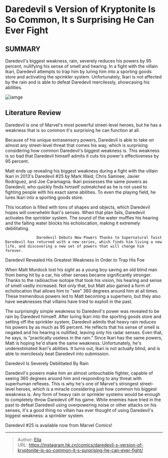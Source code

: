 # Daredevil s Version of Kryptonite Is So Common, It s Surprising He Can Ever Fight


## SUMMARY 



  Daredevil&#39;s biggest weakness, rain, severely reduces his powers by 95 percent, nullifying his sense of smell and hearing.   In a fight with the villain Ikari, Daredevil attempts to trap him by luring him into a sporting goods store and activating the sprinkler system.   Unfortunately, Ikari is not affected by the rain and is able to defeat Daredevil mercilessly, showcasing his abilities.  

![iamge](https://static1.srcdn.com/wordpress/wp-content/uploads/2022/11/Daredevil-Zdarsky-Checchetto.jpg)

## Literature Review

Daredevil is one of Marvel&#39;s most powerful street-level heroes, but he has a weakness that is so common it&#39;s surprising he can function at all.




Because of his unique extrasensory powers, Daredevil is able to take on almost any street-level threat that comes his way, which is surprising considering how common Daredevil&#39;s biggest weakness is. This weakness is so bad that Daredevil himself admits it cuts his power&#39;s effectiveness by 95 percent.




Matt ends up revealing his biggest weakness during a fight with the villain Ikari in 2013&#39;s Daredevil #25 by Mark Waid, Chris Samnee, Javier Rodriguez, and Joe Caramagna. Ikari possesses the same powers as Daredevil, who quickly finds himself outmatched as he is not used to fighting people with his exact same abilities. To even the playing field, he lures Ikari into a sporting goods store.



          

This location is filled with tons of shapes and objects, which Daredevil hopes will overwhelm Ikari&#39;s senses. When that plan fails, Daredevil activates the sprinkler system. The sound of the water muffles his hearing and the falling water blocks his echolocation, making it extremely debilitating.

                  Daredevil Debuts New Powers Thanks to Supernatural Twist   Daredevil has returned with a new series, which finds him living a new life, and discovering a new set of powers that will change him forever.   





 Daredevil Revealed His Greatest Weakness In Order to Trap His Foe 


          

When Matt Murdock lost his sight as a young boy saving an old blind man from being hit by a car, his other senses became significantly stronger. Thanks to the radioactive isotope that took his vision, his hearing and sense of smell vastly increased. Not only that, but Matt also gained a form of echolocation that allows him to &#34;see&#34; 360 degrees around him at all times. These tremendous powers led to Matt becoming a superhero, but they also have weaknesses that villains have tried to exploit in the past.

The surprisingly simple weakness to Daredevil&#39;s power was revealed to be rain by Daredevil himself. After luring Ikari into the sporting goods store and setting off the sprinkler system, Daredevil admits that heavy rain reduces his powers by as much as 95 percent. He reflects that his sense of smell is negated and his hearing is nullified, leaving only his radar senses. Even that, he says, is &#34;practically useless in the rain.&#34; Since Ikari has the same powers, Matt is hoping he&#39;d share the same weakness. Unfortunately, he&#39;s underestimated Ikari&#39;s abilities. It turns out, Ikari is not actually blind, and is able to mercilessly beat Daredevil into submission.






 Daredevil Is Severely Debilitated By Rain 


          

Daredevil&#39;s powers make him an almost untouchable fighter, capable of seeing 360 degrees around him and responding to any threat with superhuman reflexes. This is why he&#39;s one of Marvel&#39;s strongest street-level heroes, which is a miracle considering just how common his biggest weakness is. Any form of heavy rain or sprinkler systems would be enough to completely throw Daredevil off his game. While enemies have tried in the past to defeat Daredevil using overpowering noise or other attacks on his senses, it&#39;s a good thing no villain has ever thought of using Daredevil&#39;s biggest weakness: a sprinkler system.



Daredevil #25 is available now from Marvel Comics!








---

> Author: [Ella](https://instagram.hk.cn/)  
> URL: https://instagram.hk.cn/comics/daredevil-s-version-of-kryptonite-is-so-common-it-s-surprising-he-can-ever-fight/  

